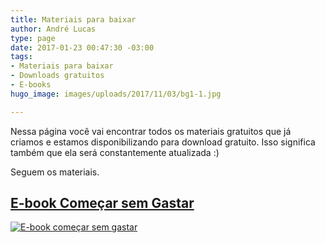```yaml
---
title: Materiais para baixar
author: André Lucas
type: page
date: 2017-01-23 00:47:30 -03:00
tags:
- Materiais para baixar
- Downloads gratuitos
- E-books
hugo_image: images/uploads/2017/11/03/bg1-1.jpg

---
```

Nessa página você vai encontrar todos os materiais gratuitos que já criamos e estamos disponibilizando para download gratuito. Isso significa também que ela será constantemente atualizada :)

Seguem os materiais.

## <a href="http://ebook.igluonline.com/Comecar_sem_gastar.pdf" target="_blank" ga-on="click" ga-event-category="Download" ga-event-action="Click" ga-event-label="Começar sem Gastar">E-book Começar sem Gastar</a>

<a href="http://ebook.igluonline.com/Comecar_sem_gastar.pdf" target="_blank" ga-on="click" ga-event-category="Download" ga-event-action="Click" ga-event-label="Começar sem Gastar"><img src="images/uploads/2017/11/03/bg1-1.jpg" alt="E-book começar sem gastar" /></a>
